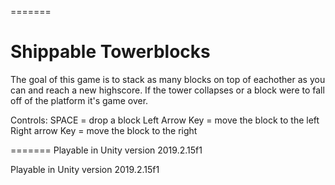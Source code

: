 

=======
# Shippable Towerblocks


The goal of this game is to stack as many blocks on top of eachother as you can and reach a new highscore. If the tower collapses or a block were to fall off of the platform it's game over.

Controls: SPACE = drop a block   Left Arrow Key = move the block to the left     Right arrow Key = move the block to the right

=======
Playable in Unity version 2019.2.15f1

Playable in Unity version 2019.2.15f1

